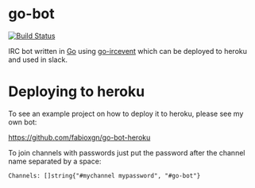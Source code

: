 # go-bot

[![Build Status](https://travis-ci.org/fabioxgn/go-bot.png?branch=master)](https://travis-ci.org/fabioxgn/go-bot)

IRC bot written in [Go][go] using [go-ircevent][go-ircevent] which can be deployed to heroku and used in slack.

[go]: golang.org
[go-ircevent]: https://github.com/thoj/go-ircevent

# Deploying to heroku

To see an example project on how to deploy it to heroku, please see my own bot:

https://github.com/fabioxgn/go-bot-heroku

To join channels with passwords just put the password after the channel name separated by a space:

    Channels: []string{"#mychannel mypassword", "#go-bot"}